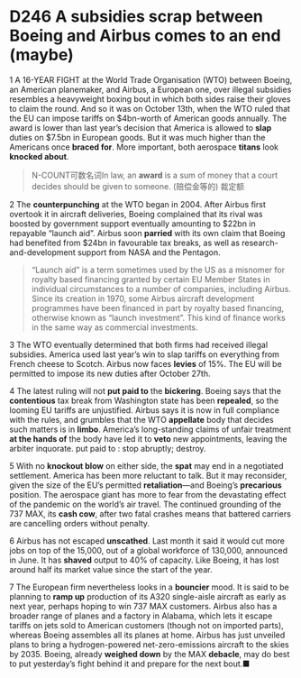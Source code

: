 # D246 A subsidies scrap between Boeing and Airbus comes to an end (maybe)
1 A 16-YEAR FIGHT at the World Trade Organisation (WTO) between Boeing, an American planemaker, and Airbus, a European one, over illegal subsidies resembles a heavyweight boxing bout in which both sides raise their gloves to claim the round. And so it was on October 13th, when the WTO ruled that the EU can impose tariffs on $4bn-worth of American goods annually. The award is lower than last year’s decision that America is allowed to **slap** duties on $7.5bn in European goods. But it was much higher than the Americans once **braced for**. More important, both aerospace **titans** look **knocked about**.

> N-COUNT可数名词In law, an **award** is a sum of money that a court decides should be given to someone. (赔偿金等的) 裁定额
>

2 The **counterpunching** at the WTO began in 2004. After Airbus first overtook it in aircraft deliveries, Boeing complained that its rival was boosted by government support eventually amounting to $22bn in repayable “launch aid”. Airbus soon **parried** with its own claim that Boeing had benefited from $24bn in favourable tax breaks, as well as research-and-development support from NASA and the Pentagon.

> “Launch aid” is a term sometimes used by the US as a misnomer for royalty based financing granted by certain EU Member States in individual circumstances to a number of companies, including Airbus. Since its creation in 1970, some Airbus aircraft development programmes have been financed in part by royalty based financing, otherwise known as “launch investment”. This kind of finance works in the same way as commercial investments.
>

3 The WTO eventually determined that both firms had received illegal subsidies. America used last year’s win to slap tariffs on everything from French cheese to Scotch. Airbus now faces **levies** of 15%. The EU will be permitted to impose its new duties after October 27th.

4 The latest ruling will not **put paid to** the **bickering**. Boeing says that the **contentious** tax break from Washington state has been **repealed**, so the looming EU tariffs are unjustified. Airbus says it is now in full compliance with the rules, and grumbles that the WTO **appellate** body that decides such matters is in **limbo**. America’s long-standing claims of unfair treatment **at the hands of** the body have led it to **veto** new appointments, leaving the arbiter inquorate.
put paid to : stop abruptly; destroy.

5 With no **knockout blow** on either side, the **spat** may end in a negotiated settlement. America has been more reluctant to talk. But it may reconsider, given the size of the EU’s permitted **retaliation**—and Boeing’s **precarious** position. The aerospace giant has more to fear from the devastating effect of the pandemic on the world’s air travel. The continued grounding of the 737 MAX, its **cash cow**, after two fatal crashes means that battered carriers are cancelling orders without penalty.

6 Airbus has not escaped **unscathed**. Last month it said it would cut more jobs on top of the 15,000, out of a global workforce of 130,000, announced in June. It has **shaved** output to 40% of capacity. Like Boeing, it has lost around half its market value since the start of the year.

7 The European firm nevertheless looks in a **bouncier** mood. It is said to be planning to **ramp up** production of its A320 single-aisle aircraft as early as next year, perhaps hoping to win 737 MAX customers. Airbus also has a broader range of planes and a factory in Alabama, which lets it escape tariffs on jets sold to American customers (though not on imported parts), whereas Boeing assembles all its planes at home. Airbus has just unveiled plans to bring a hydrogen-powered net-zero-emissions aircraft to the skies by 2035. Boeing, already **weighed down** by the MAX **debacle**, may do best to put yesterday’s fight behind it and prepare for the next bout.■

